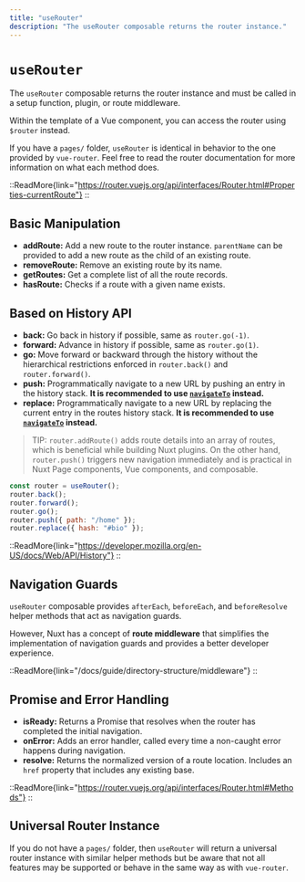 ```yaml
---
title: "useRouter"
description: "The useRouter composable returns the router instance."
---
```


# `useRouter`

The `useRouter` composable returns the router instance and must be called in a setup function, plugin, or route middleware.

Within the template of a Vue component, you can access the router using `$router` instead.

If you have a `pages/` folder, `useRouter` is identical in behavior to the one provided by `vue-router`. Feel free to read the router documentation for more information on what each method does.

::ReadMore{link="https://router.vuejs.org/api/interfaces/Router.html#Properties-currentRoute"}
::

## Basic Manipulation

- **addRoute:** Add a new route to the router instance. `parentName` can be provided to add a new route as the child of an existing route.
- **removeRoute:** Remove an existing route by its name.
- **getRoutes:** Get a complete list of all the route records.
- **hasRoute:** Checks if a route with a given name exists.

## Based on History API

- **back:** Go back in history if possible, same as `router.go(-1)`.
- **forward:** Advance in history if possible, same as `router.go(1)`.
- **go:** Move forward or backward through the history without the hierarchical restrictions enforced in `router.back()` and `router.forward()`.
- **push:** Programmatically navigate to a new URL by pushing an entry in the history stack. **It is recommended to use [`navigateTo`](/docs/api/utils/navigate-to) instead.**
- **replace:** Programmatically navigate to a new URL by replacing the current entry in the routes history stack. **It is recommended to use [`navigateTo`](/docs/api/utils/navigate-to) instead.**

> TIP: `router.addRoute()` adds route details into an array of routes, which is beneficial while building Nuxt plugins. On the other hand, `router.push()` triggers new navigation immediately and is practical in Nuxt Page components, Vue components, and composable.

```js [js]
const router = useRouter();
router.back();
router.forward();
router.go();
router.push({ path: "/home" });
router.replace({ hash: "#bio" });
````

::ReadMore{link="https://developer.mozilla.org/en-US/docs/Web/API/History"}
::

## Navigation Guards

`useRouter` composable provides `afterEach`, `beforeEach`, and `beforeResolve` helper methods that act as navigation guards.

However, Nuxt has a concept of **route middleware** that simplifies the implementation of navigation guards and provides a better developer experience.

::ReadMore{link="/docs/guide/directory-structure/middleware"}
::

## Promise and Error Handling

- **isReady:** Returns a Promise that resolves when the router has completed the initial navigation.
- **onError:** Adds an error handler, called every time a non-caught error happens during navigation.
- **resolve:** Returns the normalized version of a route location. Includes an `href` property that includes any existing base.

::ReadMore{link="https://router.vuejs.org/api/interfaces/Router.html#Methods"}
::

## Universal Router Instance

If you do not have a `pages/` folder, then `useRouter` will return a universal router instance with similar helper methods but be aware that not all features may be supported or behave in the same way as with `vue-router`.
